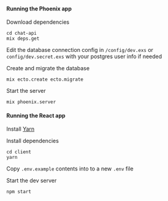
#### Running the Phoenix app

Download dependencies

```
cd chat-api
mix deps.get
```

Edit the database connection config in `/config/dev.exs` or `config/dev.secret.exs`
with your postgres user info if needed

Create and migrate the database

```
mix ecto.create ecto.migrate
```

Start the server

```
mix phoenix.server
```

#### Running the React app

Install [Yarn](https://github.com/yarnpkg/yarn)

Install dependencies

```
cd client
yarn
```

Copy `.env.example` contents into to a new `.env` file

Start the dev server

```
npm start
```
